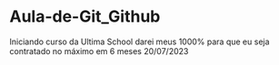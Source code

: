 # Aula-de-Git_Github
Iniciando curso da Ultima School darei meus 1000% para que eu seja contratado no máximo em 6 meses 20/07/2023

